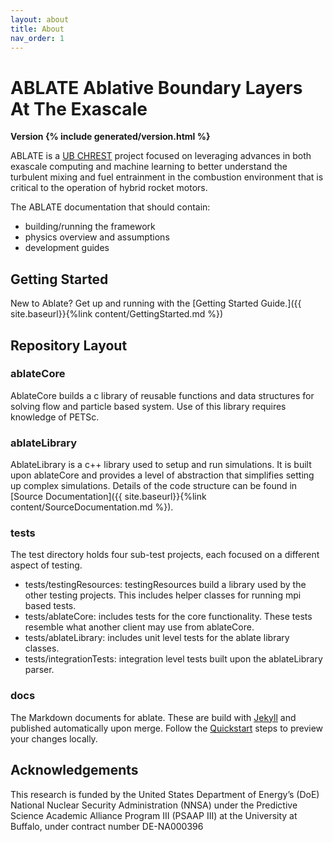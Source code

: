 ```yaml
---
layout: about
title: About
nav_order: 1
---
```

# **ABLATE** **A**blative **B**oundary **L**ayers **A**t **T**he **E**xascale
**Version {% include generated/version.html %}**

ABLATE is a [UB CHREST](https://www.buffalo.edu/chrest.html) project focused on leveraging advances in both exascale computing and machine learning to better understand the turbulent mixing and fuel entrainment in the combustion environment that is critical to the operation of hybrid rocket motors.

The ABLATE documentation that should contain:
* building/running the framework
* physics overview and assumptions
* development guides

## Getting Started
New to Ablate? Get up and running with the [Getting Started Guide.]({{ site.baseurl}}{%link content/GettingStarted.md  %})

## Repository Layout
### ablateCore
AblateCore builds a c library of reusable functions and data structures for solving flow and particle based system.  Use of this library requires knowledge of PETSc. 

### ablateLibrary
AblateLibrary is a c++ library used to setup and run simulations.  It is built upon ablateCore and provides a level of abstraction that simplifies setting up complex simulations.  Details of the code structure can be found in [Source Documentation]({{ site.baseurl}}{%link content/SourceDocumentation.md %}).

### tests
The test directory holds four sub-test projects, each focused on a different aspect of testing.

- tests/testingResources: testingResources build a library used by the other testing projects.  This includes helper classes for running mpi based tests.
- tests/ablateCore: includes tests for the core functionality.  These tests resemble what another client may use from ablateCore.
- tests/ablateLibrary: includes unit level tests for the ablate library classes.
- tests/integrationTests: integration level tests built upon the ablateLibrary parser.

### docs
The Markdown documents for ablate.  These are build with [Jekyll](jekyllrb.com) and published automatically upon merge. Follow the [Quickstart](https://jekyllrb.com/docs/) steps to preview your changes locally.  

## Acknowledgements
This research is funded by the United States Department of Energy’s (DoE) National Nuclear Security Administration
(NNSA) under the Predictive Science Academic Alliance Program III (PSAAP III) at the University at Buffalo, under
contract number DE-NA000396
